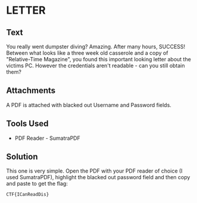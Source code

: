 # LETTER

## Text
You really went dumpster diving? Amazing. After many hours, SUCCESS! Between what looks like a three week old casserole and a copy of "Relative-Time Magazine", you found this important looking letter about the victims PC. However the credentials aren't readable - can you still obtain them?

## Attachments
A PDF is attached with blacked out Username and Password fields.

## Tools Used
* PDF Reader - SumatraPDF

## Solution
This one is very simple. Open the PDF with your PDF reader of choice (I used SumatraPDF), highlight the blacked out password field and then copy and paste to get the flag:

```
CTF{ICanReadDis}
```
